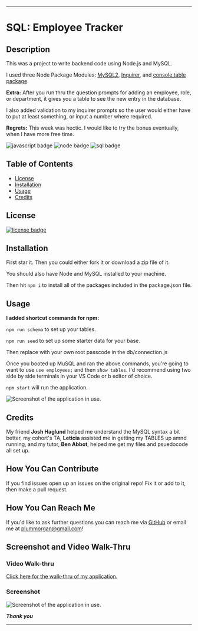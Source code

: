 ___

# SQL: Employee Tracker

## Description

This was a project to write backend code using Node.js and MySQL.

I used three Node Package Modules: [MySQL2](https://www.npmjs.com/package/mysql2), [Inquirer](https://www.npmjs.com/package/inquirer), and [console.table package](https://www.npmjs.com/package/console.table).

**Extra:** After you run thru the question prompts for adding an employee, role, or department, it gives you a table to see the new entry in the database. 

I also added validation to my inquirer prompts so the user would either have to put at least something, or input a number where required.

**Regrets:** This week was hectic. I would like to try the bonus eventually, when I have more free time.


![javascript badge](https://img.shields.io/badge/We%20Stan-Javascript-brightgreen)
![node badge](https://img.shields.io/badge/Node-Over%20Here-blueviolet)
![sql badge](https://img.shields.io/badge/SQL-hurts%20my%20brain-red)


## Table of Contents 

* [License](#license)
* [Installation](#installation)
* [Usage](#usage)
* [Credits](#credits)


## License

[![license badge](https://img.shields.io/static/v1?label=license&message=GPL-2.0&color=important)](https://opensource.org/licenses/GPL-2.0)

## Installation 

First star it. 
Then you could either fork it or download a zip file of it.

You should also have Node and MySQL installed to your machine.

Then hit ```npm i``` to install all of the packages included in the package.json file.

## Usage

**I added shortcut commands for npm:**

```npm run schema``` to set up your tables.

```npm run seed``` to set up some starter data for your base.

Then replace with your own root passcode in the db/connection.js

Once you booted up MuSQL and ran the above commands, you're going to want to use ```use employees;``` and then ```show tables```. I'd recommend using two side by side terminals in your VS Code or b
editor of choice.

```npm start``` will run the application.

<img src='assets\shortcutscreenshot.png' alt='Screenshot of the application in use.'/>


## Credits

My friend **Josh Haglund** helped me understand the MySQL syntax a bit better, my cohort's TA, **Leticia** assisted me in getting my TABLES up amnd running, and my tutor, **Ben Abbot**, helped me get my files and psuedocode all set up.


## How You Can Contribute

If you find issues open up an issues on the original repo! Fix it or add to it, then make a pull request.

## How You Can Reach Me

If you'd like to ask further questions you can reach me via [GitHub](https://github.com/cat-lin-morgan/) or email me at plummorgan@gmail.com!

## Screenshot and Video Walk-Thru

### Video Walk-thru
[Click here for the walk-thru of my application.](https://drive.google.com/file/d/1BkFU57Tyg-q52OQlS7ih4fY66eg8qRL5/view)

### Screenshot

<img src='assets/applicationscreenshot.png' alt='Screenshot of the application in use.'/>


___Thank you___

___


